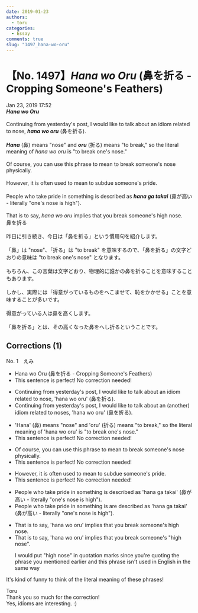 ```yaml
---
date: 2019-01-23
authors:
  - toru
categories:
  - Essay
comments: true
slug: "1497_hana-wo-oru"
---
```


# 【No. 1497】<strong><em>Hana wo Oru</em></strong> (鼻を折る - Cropping Someone's Feathers)
<div class="date">Jan 23, 2019 17:52</div>
<div id="post"><div id="body_show_ori">
<strong><em>Hana wo Oru</em></strong><br/><br/>Continuing from yesterday's post, I would like to talk about an idiom related to nose, <strong><em>hana wo oru</em></strong> (鼻を折る).<br/><br/><strong><em>Hana</em></strong> (鼻) means "nose" and <strong><em>oru</em></strong> (折る) means "to break," so the literal meaning of <em>hana wo oru</em> is "to break one's nose."<br/><br/>Of course, you can use this phrase to mean to break someone's nose physically.<br/><br/>However, it is often used to mean to subdue someone's pride.<br/><br/>People who take pride in something is described as <strong><em>hana ga takai</em></strong> (鼻が高い - literally "one's nose is high").<br/><br/>That is to say, <em>hana wo oru</em> implies that you break someone's high nose.
</div></div>

<!-- more -->

<div id="post_ja"><div id="body_show_mo">
鼻を折る<br/><br/>昨日に引き続き、今日は「鼻を折る」という慣用句を紹介します。<br/><br/>「鼻」は "nose"、「折る」は "to break" を意味するので、「鼻を折る」の文字どおりの意味は "to break one's nose" となります。<br/><br/>もちろん、この言葉は文字どおり、物理的に誰かの鼻を折ることを意味することもあります。<br/><br/>しかし、実際には「得意がっているものをへこませて、恥をかかせる」ことを意味することが多いです。<br/><br/>得意がっている人は鼻を高くします。<br/><br/>「鼻を折る」とは、その高くなった鼻をへし折るということです。
</div></div>

## Corrections (1)
<div id="block"><div class="first_name"> No. 1　<span class="just_name">えみ</span></div><div id="block2">
<ul class="correction_field">
<li class="incorrect">Hana wo Oru (鼻を折る - Cropping Someone's Feathers)</li>
<li class="corrected perfect">This sentence is perfect! No correction needed!</li>
</ul>
<ul class="correction_field">
<li class="incorrect">Continuing from yesterday's post, I would like to talk about an idiom related to nose, 'hana wo oru' (鼻を折る).</li>
<li class="corrected correct">
Continuing from yesterday's post, I would like to talk about an <span class="f_blue">(another)</span> idiom related to nose<span class="f_blue">s</span>, 'hana wo oru' (鼻を折る).
</li>
</ul>
<ul class="correction_field">
<li class="incorrect">'Hana' (鼻) means "nose" and 'oru' (折る) means "to break," so the literal meaning of 'hana wo oru' is "to break one's nose."</li>
<li class="corrected perfect">This sentence is perfect! No correction needed!</li>
</ul>
<ul class="correction_field">
<li class="incorrect">Of course, you can use this phrase to mean to break someone's nose physically.</li>
<li class="corrected perfect">This sentence is perfect! No correction needed!</li>
</ul>
<ul class="correction_field">
<li class="incorrect">However, it is often used to mean to subdue someone's pride.</li>
<li class="corrected perfect">This sentence is perfect! No correction needed!</li>
</ul>
<ul class="correction_field">
<li class="incorrect">People who take pride in something is described as 'hana ga takai' (鼻が高い - literally "one's nose is high").</li>
<li class="corrected correct">
People who take pride in something <span class="sline">is</span> <span class="f_blue">are</span> described as 'hana ga takai' (鼻が高い - literally "one's nose is high").
</li>
</ul>
<ul class="correction_field">
<li class="incorrect">That is to say, 'hana wo oru' implies that you break someone's high nose.</li>
<li class="corrected correct">
That is to say, 'hana wo oru' implies that you break someone's "high nose".
<p class="correction_comment">I would put "high nose" in quotation marks since you're quoting the phrase you mentioned earlier and this phrase isn't used in English in the same way</p>
</li>
</ul>
<p class="comment_small">
 It's kind of funny to think of the literal meaning of these phrases!
</p>

</div><div class="name"><span class="just_name">Toru</span><br>
Thank you so much for the correction!<br/>Yes, idioms are interesting. :)
</div>
</div>

